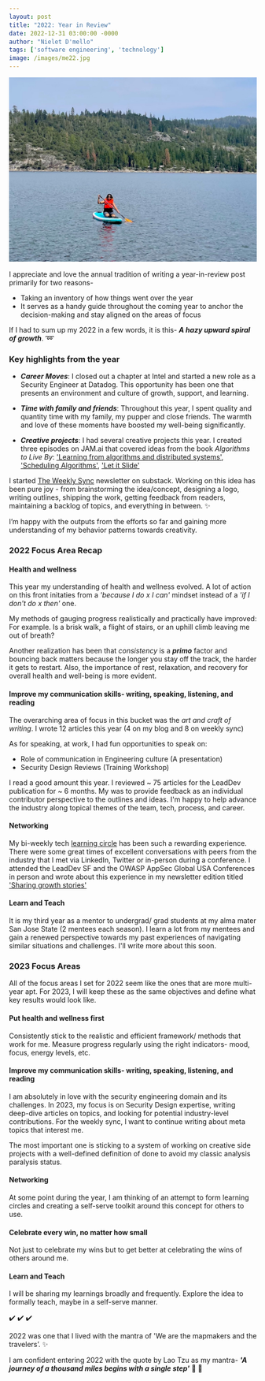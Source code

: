 ```yaml
---
layout: post
title: "2022: Year in Review"
date: 2022-12-31 03:00:00 -0000
author: "Nielet D'mello"
tags: ['software engineering', 'technology']
image: /images/me22.jpg
---
```


![ME!](/images/me22.jpg)

I appreciate and love the annual tradition of writing a year-in-review post primarily for two reasons- 
- Taking an inventory of how things went over the year 
- It serves as a handy guide throughout the coming year to anchor the decision-making and stay aligned on the areas of focus


If I had to sum up my 2022 in a few words, it is this- ***A hazy upward spiral of growth***. :loop:

### Key highlights from the year

- ***Career Moves***: I closed out a chapter at Intel and started a new role as a Security Engineer at Datadog. This opportunity has been one that presents an environment and culture of growth, support, and learning. 

- ***Time with family and friends***: Throughout this year, I spent quality and quantity time with my family, my pupper and close friends. The warmth and love of these moments have boosted my well-being significantly.

- ***Creative projects***: I had several creative projects this year. I created three episodes on JAM.ai that covered ideas from the book *Algorithms to Live By*:
['Learning from algorithms and distributed systems'](https://www.jam.ai/jam/software-engineer-reverse-engineering-life/learning-from-algorithms-and-distributed-systems), ['Scheduling Algorithms'](https://www.jam.ai/jam/software-engineer-reverse-engineering-life/scheduling-algorithms), ['Let it Slide'](https://www.jam.ai/jam/software-engineer-reverse-engineering-life/let-it-slide)

I started [The Weekly Sync](https://theweeklysync.substack.com/p/introducing-the-weekly-sync) newsletter on substack. Working on this idea has been pure joy - from brainstorming the idea/concept, designing a logo, writing outlines, shipping the work, getting feedback from readers, maintaining a backlog of topics, and everything in between. :sparkles:

I’m happy with the outputs from the efforts so far and gaining more understanding of my behavior patterns towards creativity.

### 2022 Focus Area Recap

#### Health and wellness
This year my understanding of health and wellness evolved. A lot of action on this front initaties from a *'because I do x I can'* mindset instead of a *'if I don't do x then'* one.

My methods of gauging progress realistically and practically have improved: For example. Is a brisk walk, a flight of stairs, or an uphill climb leaving me out of breath?

Another realization has been that *consistency* is a ***primo*** factor and bouncing back matters because the longer you stay off the track, the harder it gets to restart.
Also, the importance of rest, relaxation, and recovery for overall health and well-being is more evident. 


#### Improve my communication skills- writing, speaking, listening, and reading
The overarching area of focus in this bucket was the *art and craft of writing*. I wrote 12 articles this year (4 on my blog and 8 on weekly sync)

As for speaking, at work, I had fun opportunities to speak on:
- Role of communication in Engineering culture (A presentation)
- Security Design Reviews (Training Workshop)

I read a good amount this year. I reviewed ~ 75 articles for the LeadDev publication for ~ 6 months. My was to provide feedback as an individual contributor perspective to the outlines and ideas. I'm happy to help advance the industry along topical themes of the team, tech, process, and career.


#### Networking
My bi-weekly tech [learning circle](https://theweeklysync.substack.com/p/learning-circles) has been such a rewarding experience.
There were some great times of excellent conversations with peers from the industry that I met via LinkedIn, Twitter or in-person during a conference. 
I attended the LeadDev SF and the OWASP AppSec Global USA Conferences in person and wrote about this experience in my newsletter edition titled ['Sharing growth stories'](https://theweeklysync.substack.com/i/82017158/networking-at-conferences-or-meetups)


#### Learn and Teach
It is my third year as a mentor to undergrad/ grad students at my alma mater San Jose State (2 mentees each season). I learn a lot from my mentees and gain a renewed perspective towards my past experiences of navigating similar situations and challenges. I'll write more about this soon.


### 2023 Focus Areas


All of the focus areas I set for 2022 seem like the ones that are more multi-year apt. For 2023, I will keep these as the same objectives and define what key results would look like.

#### Put health and wellness first
Consistently stick to the realistic and efficient framework/ methods that work for me.
Measure progress regularly using the right indicators- mood, focus, energy levels, etc.

#### Improve my communication skills- writing, speaking, listening, and reading
I am absolutely in love with the security engineering domain and its challenges. In 2023, my focus is on Security Design expertise, writing deep-dive articles on topics, and looking for potential industry-level contributions.
For the weekly sync, I want to continue writing about meta topics that interest me.

The most important one is sticking to a system of working on creative side projects with a well-defined definition of done to avoid my classic analysis paralysis status.

#### Networking
At some point during the year, I am thinking of an attempt to form learning circles and creating a self-serve toolkit around this concept for others to use.

#### Celebrate every win, no matter how small
Not just to celebrate my wins but to get better at celebrating the wins of others around me.

#### Learn and Teach
I will be sharing my learnings broadly and frequently.
Explore the idea to formally teach, maybe in a self-serve manner.

:heavy_check_mark: :heavy_check_mark: :heavy_check_mark:

2022 was one that I lived with the mantra of 'We are the mapmakers and the travelers’. :sparkles:

I am confident entering 2022 with the quote by Lao Tzu as my mantra- ***'A journey of a thousand miles begins with a single step'*** :star2: :star2:

